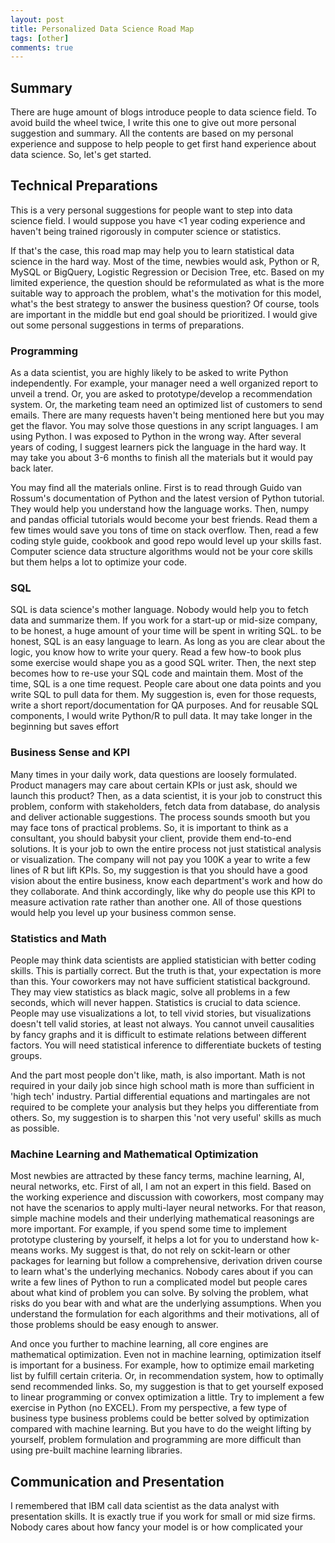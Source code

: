 ```yaml
---
layout: post
title: Personalized Data Science Road Map
tags: [other]
comments: true
---
```



## Summary

There are huge amount of blogs introduce people to data science field. To avoid build the wheel twice, I write this one to give out more personal suggestion and summary. All the contents are based on my personal experience and suppose to help people to get first hand experience about data science. So, let's get started.

## Technical Preparations

This is a very personal suggestions for people want to step into data science field. I would suppose you have <1 year coding experience and haven't being trained rigorously in computer science or statistics.

If that's the case, this road map may help you to learn statistical data science in the hard way. Most of the time, newbies would ask, Python or R, MySQL or BigQuery, Logistic Regression or Decision Tree, etc. Based on my limited experience, the question should be reformulated as what is the more suitable way to approach the problem, what's the motivation for this model, what's the best strategy to answer the business question? Of course, tools are important in the middle but end goal should be prioritized. I would give out some personal suggestions in terms of preparations.

### Programming

As a data scientist, you are highly likely to be asked to write Python independently. For example, your manager need a well organized report to unveil a trend. Or, you are asked to prototype/develop a recommendation system. Or, the marketing team need an optimized list of customers to send emails. There are many requests haven't being mentioned here but you may get the flavor. You may solve those questions in any script languages. I am using Python. I was exposed to Python in the wrong way. After several years of coding, I suggest learners pick the language in the hard way. It may take you about 3-6 months to finish all the materials but it would pay back later.

You may find all the materials online. First is to read through Guido van Rossum's documentation of Python and the latest version of Python tutorial. They would help you understand how the language works. Then, numpy and pandas official tutorials would become your best friends. Read them a few times would save you tons of time on stack overflow. Then, read a few coding style guide, cookbook and good repo would level up your skills fast. Computer science data structure algorithms would not be your core skills but them helps a lot to optimize your code.


### SQL
SQL is data science's mother language. Nobody would help you to fetch data and summarize them. If you work for a start-up or mid-size company, to be honest, a huge amount of your time will be spent in writing SQL. to be honest, SQL is an easy language to learn. As long as you are clear about the logic, you know how to write your query. Read a few how-to book plus some exercise would shape you as a good SQL writer. Then, the next step becomes how to re-use your SQL code and maintain them. Most of the time, SQL is a one time request. People care about one data points and you write SQL to pull data for them. My suggestion is, even for those requests, write a short report/documentation for QA purposes. And for reusable SQL components, I would write Python/R to pull data. It may take longer in the beginning but saves effort

### Business Sense and KPI

Many times in your daily work, data questions are loosely formulated. Product managers may care about certain KPIs or just ask, should we launch this product? Then, as a data scientist, it is your job to construct this problem, conform with stakeholders, fetch data from database, do analysis and deliver actionable suggestions. The process sounds smooth but you may face tons of practical problems. So, it is important to think as a consultant, you should babysit your client, provide them end-to-end solutions. It is your job to own the entire process not just statistical analysis or visualization. The company will not pay you 100K a year to write a few lines of R but lift KPIs. So, my suggestion is that you should have a good vision about the entire business, know each department's work and how do they collaborate. And think accordingly, like why do people use this KPI to measure activation rate rather than another one. All of those questions would help you level up your business common sense.

### Statistics and Math

People may think data scientists are applied statistician with better coding skills. This is partially correct. But the truth is that, your expectation is more than this. Your coworkers may not have sufficient statistical background. They may view statistics as black magic, solve all problems in a few seconds, which will never happen. Statistics is crucial to data science. People may use visualizations a lot, to tell vivid stories, but visualizations doesn't tell valid stories, at least not always. You cannot unveil causalities by fancy graphs and it is difficult to estimate relations between different factors. You will need statistical inference to differentiate buckets of testing groups.

And the part most people don't like, math, is also important. Math is not required in your daily job since high school math is more than sufficient in 'high tech' industry. Partial differential equations and martingales are not required to be complete your analysis but they helps you differentiate from others. So, my suggestion is to sharpen this 'not very useful' skills as much as possible.

### Machine Learning and Mathematical Optimization

Most newbies are attracted by these fancy terms, machine learning, AI, neural networks, etc. First of all, I am not an expert in this field. Based on the working experience and discussion with coworkers, most company may not have the scenarios to apply multi-layer neural networks. For that reason, simple machine models and their underlying mathematical reasonings are more important. For example,  if you spend some time to implement prototype clustering by yourself, it helps a lot for you to understand how k-means works. My suggest is that, do not rely on sckit-learn or other packages for learning but follow a comprehensive, derivation driven course to learn what's the underlying mechanics. Nobody cares about if you can write a few lines of Python to run a complicated model but people cares about what kind of problem you can solve. By solving the problem, what risks do you bear with and what are the underlying assumptions. When you understand the formulation for each algorithms and their motivations, all of those problems should be easy enough to answer.

And once you further to machine learning, all core engines are mathematical optimization. Even not in machine learning, optimization itself is important for a business. For example, how to optimize email marketing list by fulfill certain criteria. Or, in recommendation system, how to optimally send recommended links. So, my suggestion is that to get yourself exposed to linear programming or convex optimization a little. Try to implement a few exercise in Python (no EXCEL). From my perspective, a few type of business type business problems could be better solved by optimization compared with machine learning. But you have to do the weight lifting by yourself, problem formulation and programming are more difficult than using pre-built machine learning libraries.

## Communication and Presentation

I remembered that IBM call data scientist as the data analyst with presentation skills. It is exactly true if you work for small or mid size firms. Nobody cares about how fancy your model is or how complicated your 
